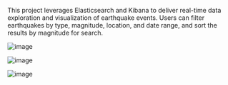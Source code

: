 This project leverages Elasticsearch and Kibana to deliver real-time data exploration and visualization of earthquake events. Users can filter earthquakes by type, magnitude, location, and date range, and sort the results by magnitude for search.

![image](https://github.com/user-attachments/assets/b7551810-203c-4d73-9661-95a31d4025a9)

![image](https://github.com/user-attachments/assets/7b2b2505-2fbb-48ad-8894-ddbedac70f55)

![image](https://github.com/user-attachments/assets/feb88612-eae0-4d88-814d-487a572df11c)

